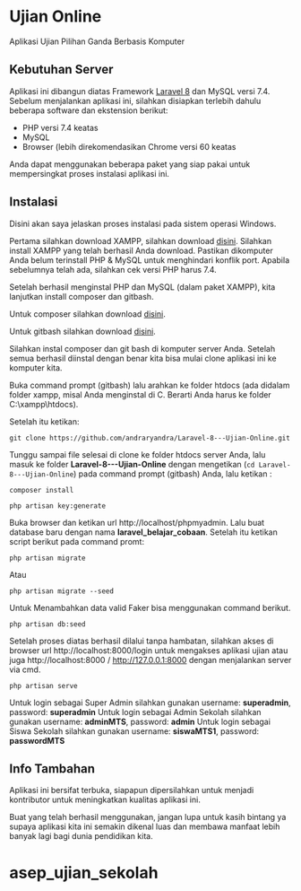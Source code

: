 # Ujian Online
Aplikasi Ujian Pilihan Ganda Berbasis Komputer

## Kebutuhan Server

Aplikasi ini dibangun diatas Framework <a href="https://laravel.com/docs/8.x" target="_blank" title="silahkan buka di tab baru, dengan klik kanan atau klik CTRL + clik">Laravel 8</a> dan MySQL versi 7.4. Sebelum menjalankan aplikasi ini, silahkan disiapkan terlebih dahulu beberapa software dan ekstension berikut:

- PHP versi 7.4 keatas
- MySQL
- Browser (lebih direkomendasikan Chrome versi 60 keatas

Anda dapat menggunakan beberapa paket yang siap pakai untuk mempersingkat proses instalasi aplikasi ini.

## Instalasi

Disini akan saya jelaskan proses instalasi pada sistem operasi Windows.

Pertama silahkan download XAMPP, silahkan download <a href="https://www.apachefriends.org/download.html" target="_blank" title="silahkan buka di tab baru, dengan klik kanan atau klik CTRL + clik">disini</a>.
Silahkan install XAMPP yang telah berhasil Anda download. Pastikan dikomputer Anda belum terinstall PHP & MySQL untuk menghindari konflik port. Apabila sebelumnya telah ada, silahkan cek versi PHP harus 7.4.

Setelah berhasil menginstal PHP dan MySQL (dalam paket XAMPP), kita lanjutkan install composer dan gitbash.

Untuk composer silahkan download <a href="https://getcomposer.org/download/" target="_blank" title="silahkan buka di tab baru, dengan klik kanan atau klik CTRL + clik">disini</a>.

Untuk gitbash silahkan download <a href="https://git-scm.com/downloads" target="_blank" title="silahkan buka di tab baru, dengan klik kanan atau klik CTRL + clik">disini</a>.

Silahkan instal composer dan git bash di komputer server Anda. Setelah semua berhasil diinstal dengan benar kita bisa mulai clone aplikasi ini ke komputer kita.

Buka command prompt (gitbash) lalu arahkan ke folder htdocs (ada didalam folder xampp, misal Anda menginstal di C. Berarti Anda harus ke folder C:\\xampp\htdocs).

Setelah itu ketikan:
```
git clone https://github.com/andraryandra/Laravel-8---Ujian-Online.git
```

Tunggu sampai file selesai di clone ke folder htdocs server Anda, lalu masuk ke folder <b>Laravel-8---Ujian-Online</b> dengan mengetikan (```cd Laravel-8---Ujian-Online```) pada command prompt (gitbash) Anda, lalu ketikan :

```
composer install
```

```
php artisan key:generate
```
Buka browser dan ketikan url http://localhost/phpmyadmin. Lalu buat database baru dengan nama <b>laravel_belajar_cobaan</b>. Setelah itu ketikan script berikut pada command promt:
```
php artisan migrate
```
Atau
```
php artisan migrate --seed
```
Untuk Menambahkan data valid Faker bisa menggunakan command berikut.
```
php artisan db:seed
```

Setelah proses diatas berhasil dilalui tanpa hambatan, silahkan akses di browser url http://localhost:8000/login untuk mengakses aplikasi ujian atau juga http://localhost:8000 / http://127.0.0.1:8000 dengan menjalankan server via cmd.

```
php artisan serve
```

Untuk login sebagai Super Admin silahkan gunakan username: <b>superadmin</b>, password: <b>superadmin</b>
Untuk login sebagai Admin Sekolah silahkan gunakan username: <b>adminMTS</b>, password: <b>admin</b>
Untuk login sebagai Siswa Sekolah silahkan gunakan username: <b>siswaMTS1</b>, password: <b>passwordMTS</b>


## Info Tambahan

Aplikasi ini bersifat terbuka, siapapun dipersilahkan untuk menjadi kontributor untuk meningkatkan kualitas aplikasi ini.

Buat yang telah berhasil menggunakan, jangan lupa untuk kasih bintang ya supaya aplikasi kita ini semakin dikenal luas dan membawa manfaat lebih banyak lagi bagi dunia pendidikan kita.
# asep_ujian_sekolah
